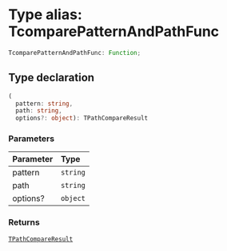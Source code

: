 # Type alias: TcomparePatternAndPathFunc

```ts
TcomparePatternAndPathFunc: Function;
```

## Type declaration

```ts
(
  pattern: string,
  path: string,
  options?: object): TPathCompareResult
```

### Parameters

| Parameter | Type     |
| :-------- | :------- |
| pattern   | `string` |
| path      | `string` |
| options?  | `object` |

### Returns

[`TPathCompareResult`](../interfaces/interface.TPathCompareResult.md)
